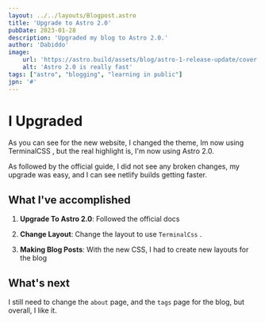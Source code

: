 ```yaml
---
layout: ../../layouts/Blogpost.astro
title: 'Upgrade to Astro 2.0'
pubDate: 2023-01-28
description: 'Upgraded my blog to Astro 2.0.'
author: 'Dabiddo'
image:
    url: 'https://astro.build/assets/blog/astro-1-release-update/cover.jpeg' 
    alt: 'Astro 2.0 is really fast'
tags: ["astro", "blogging", "learning in public"]
jpn: '#'
---
```

# I Upgraded

As you can see for the new website, I changed the theme, Im now using TerminalCSS , but the real highlight is, I'm now using
Astro 2.0.

As followed by the official guide, I did not see any broken changes, my upgrade was easy, and I can see netlify builds getting faster.


## What I've accomplished

1. **Upgrade To Astro 2.0**: Followed the official docs

2. **Change Layout**: Change the layout to use `TerminalCss` .

3. **Making Blog Posts**: With the new CSS, I had to create new layouts for the blog

## What's next

I still need to change the `about` page, and the `tags` page for the blog, but overall, I like it.
